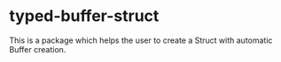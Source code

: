 # typed-buffer-struct

This is a package which helps the user to create a Struct with automatic Buffer creation.
